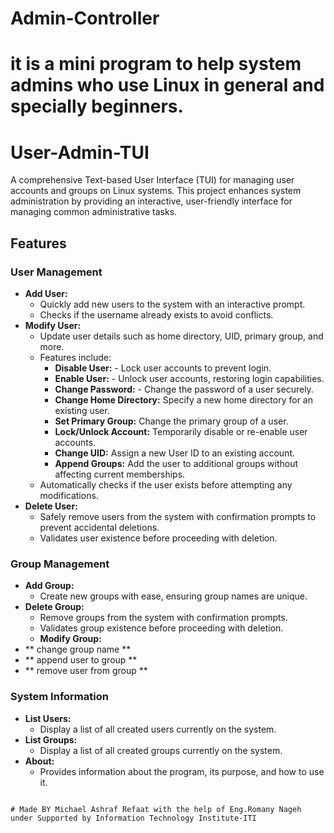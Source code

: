 # Admin-Controller
# it is a mini program to help system admins who use Linux in general and specially beginners. 

# User-Admin-TUI
A comprehensive Text-based User Interface (TUI) for managing user accounts and groups on Linux systems. This project enhances system administration by providing an interactive, user-friendly interface for managing common administrative tasks.
## Features

### User Management
- **Add User:** 
  - Quickly add new users to the system with an interactive prompt.
  - Checks if the username already exists to avoid conflicts.
- **Modify User:**
  - Update user details such as home directory, UID, primary group, and more.
  - Features include:
    - **Disable User:**
          - Lock user accounts to prevent login.
    - **Enable User:**
          - Unlock user accounts, restoring login capabilities.
    - **Change Password:**
          - Change the password of a user securely.
    - **Change Home Directory:** Specify a new home directory for an existing user.
    - **Set Primary Group:** Change the primary group of a user.
    - **Lock/Unlock Account:** Temporarily disable or re-enable user accounts.
    - **Change UID:** Assign a new User ID to an existing account.
    - **Append Groups:** Add the user to additional groups without affecting current memberships.
  - Automatically checks if the user exists before attempting any modifications.
- **Delete User:**
  - Safely remove users from the system with confirmation prompts to prevent accidental deletions.
  - Validates user existence before proceeding with deletion.

### Group Management
- **Add Group:**
  - Create new groups with ease, ensuring group names are unique.
- **Delete Group:**
  - Remove groups from the system with confirmation prompts.
  - Validates group existence before proceeding with deletion.
  - **Modify Group:**
- ** change group name **
- ** append user to group **
- ** remove user from group **

### System Information
- **List Users:**
  - Display a list of all created users currently on the system.
- **List Groups:**
  - Display a list of all created groups currently on the system.
- **About:**
  - Provides information about the program, its purpose, and how to use it.
```

# Made BY Michael Ashraf Refaat with the help of Eng.Romany Nageh under Supported by Information Technology Institute-ITI
